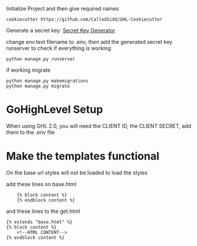 Initialize Project and then give required names
```
cookiecutter https://github.com/CalledSidd/GHL-Cookiecutter 
```
Generate a secret key: <a href="https://djecrety.ir/">Secret Key Generator</a>

change env.text filename to .env, then add the generated secret key
runserver to check if everything is working
```
python manage.py runserver
```
if working migrate
```
python manage.py makemigrations
python manage.py migrate
```
<h1>GoHighLevel Setup</h1>
<p>When using GHL 2.0, you will need the CLIENT ID, the CLIENT SECRET, add them to the .env file</p>
<h1>Make the templates functional</h1>
<p>On the base url styles will not be loaded to load the styles</p>
add these lines on base.html

```
    {% block content %}
    {% endblock content %}
```
and these lines to the get.html

```
{% extends "base.html" %}
{% block content %}
    <!--HTML CONTENT-->
{% endblock content %}
```